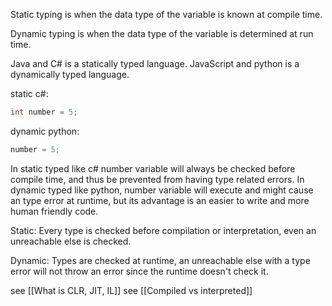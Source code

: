 Static typing is when the data type of the variable is known at compile time.

Dynamic typing is when the data type of the variable is determined at run time.

Java and C# is a statically typed language. JavaScript and python is a dynamically typed language.

static c#:
```c#
int number = 5;
```
dynamic python:
```python
number = 5;
```
In static typed like c# number variable will always be checked before compile time, and thus be prevented from having type related errors. In dynamic typed like python, number variable will execute and might cause an type error at runtime, but its advantage is an easier to write and more human friendly code.

Static:
Every type is checked before compilation or interpretation, even an unreachable else is checked.

Dynamic:
Types are checked at runtime, an unreachable else with a type error will not throw an error since the runtime doesn't check it.

see [[What is CLR, JIT, IL]]
see [[Compiled vs interpreted]]